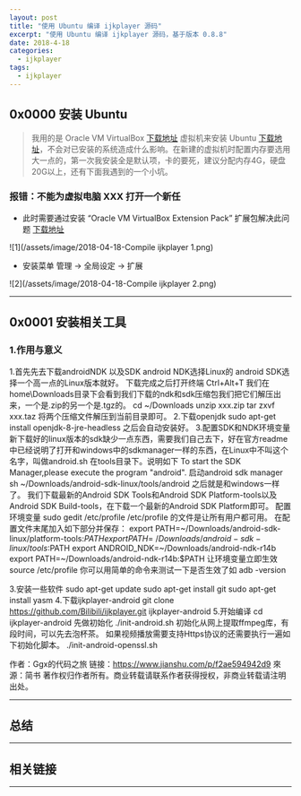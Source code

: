 ```yaml
---
layout: post
title: "使用 Ubuntu 编译 ijkplayer 源码"
excerpt: "使用 Ubuntu 编译 ijkplayer 源码，基于版本 0.8.8"
date: 2018-4-18
categories:
  - ijkplayer
tags:
  - ijkplayer
---
```


## 0x0000 安装 Ubuntu
> 我用的是 Oracle VM VirtualBox [下载地址](https://www.virtualbox.org/) 虚拟机来安装 Ubuntu [下载地址](https://www.ubuntu.com/download)，不会对已安装的系统造成什么影响。在新建的虚拟机时配置内存要选用大一点的，第一次我安装全是默认项，卡的要死，建议分配内存4G，硬盘20G以上，还有下面我遇到的一个小坑。

### 报错：不能为虚拟电脑  XXX 打开一个新任
* 此时需要通过安装 “Oracle VM VirtualBox Extension Pack” 扩展包解决此问题 [下载地址](https://www.virtualbox.org/wiki/Downloads)

![1](/assets/image/2018-04-18-Compile ijkplayer 1.png)  

* 安装菜单 管理 → 全局设定 → 扩展

![2](/assets/image/2018-04-18-Compile ijkplayer 2.png)  

-------------------

## 0x0001 安装相关工具

### 1.作用与意义 
1.首先先去下载androidNDK 以及SDK
android NDK选择Linux的
android SDK选择一个高一点的Linux版本就好。
下载完成之后打开终端
Ctrl+Alt+T
我们在home\Downloads目录下会看到我们下载的ndk和sdk压缩包我们把它们解压出来，一个是.zip的另一个是.tgz的。
cd ~/Downloads
unzip xxx.zip
tar zxvf xxx.taz
将两个压缩文件解压到当前目录即可。
2.下载openjdk
sudo apt-get install openjdk-8-jre-headless
之后会自动安装好。
3.配置SDK和NDK环境变量
新下载好的linux版本的sdk缺少一点东西，需要我们自己去下，好在官方readme中已经说明了打开和windows中的sdkmanager一样的东西，在Linux中不叫这个名字，叫做android.sh 在tools目录下。说明如下
To start the SDK Manager,please execute the program "android".
启动android sdk manager
sh ~/Downloads/android-sdk-linux/tools/android
之后就是和windows一样了。
我们下载最新的Android SDK Tools和Android SDK Platform-tools以及Android SDK Build-tools，在下载一个最新的Android SDK Platform即可。
配置环境变量
sudo gedit /etc/profile
/etc/profile 的文件是让所有用户都可用。
在配置文件末尾加入如下部分并保存：
export PATH=~/Downloads/android-sdk-linux/platform-tools:$PATH
export PATH=~/Downloads/android-sdk-linux/tools:$PATH
export ANDROID_NDK=~/Downloads/android-ndk-r14b
export PATH=~/Downloads/android-ndk-r14b:$PATH
让环境变量立即生效
source /etc/profile
你可以用简单的命令来测试一下是否生效了如
adb -version

3.安装一些软件
sudo apt-get update
sudo apt-get install git
sudo apt-get install yasm
4.下载ijkplayer-android
git clone https://github.com/Bilibili/ijkplayer.git ijkplayer-android
5.开始编译
cd ijkplayer-android
先做初始化
./init-android.sh
初始化从网上提取ffmpeg库，有段时间，可以先去泡杯茶。
如果视频播放需要支持Https协议的还需要执行一遍如下初始化脚本。
./init-android-openssl.sh


作者：Ggx的代码之旅
链接：https://www.jianshu.com/p/f2ae594942d9
來源：简书
著作权归作者所有。商业转载请联系作者获得授权，非商业转载请注明出处。

-------------------




## 总结


-------------------

## 相关链接


-------------------